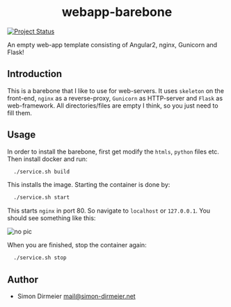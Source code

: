 <h1 align="center"> webapp-barebone </h1>

[![Project Status](http://www.repostatus.org/badges/latest/concept.svg)](http://www.repostatus.org/#concept)


An empty web-app template consisting of Angular2, nginx, Gunicorn and Flask! 

## Introduction

This is a barebone that I like to use for web-servers. It uses `skeleton` on the front-end, `nginx` as a reverse-proxy, `Gunicorn` as HTTP-server and
`Flask` as web-framework. All directories/files are empty I think, so you just need to fill them.

## Usage

In order to install the barebone, first get modify the `htmls`, `python` files etc. 
Then install docker and run:

```sh
  ./service.sh build
```

This installs the image. Starting the container is done by:

```sh
  ./service.sh start
```

This starts `nginx` in port 80. So navigate to `localhost` or `127.0.0.1`. You should see something like this:

![no pic](https://github.com/dirmeier/webapp-barebone/blob/master/_img/server.jpg)

When you are finished, stop the container again:

```sh
  ./service.sh stop
```

## Author

* Simon Dirmeier <a href="mailto:mail@simon-dirmeier.net">mail@simon-dirmeier.net</a>
